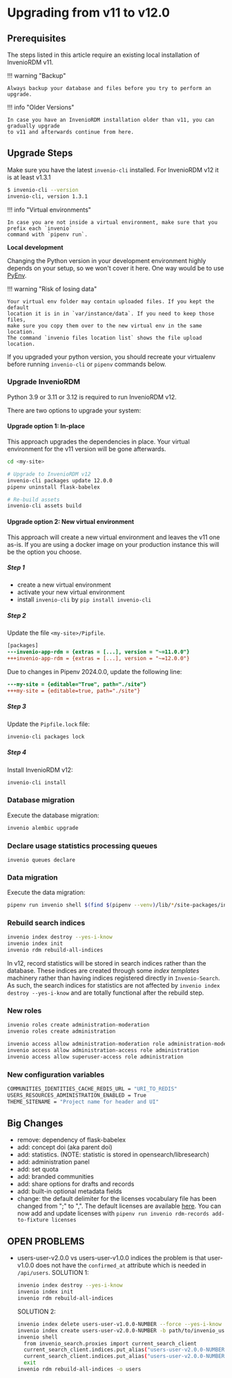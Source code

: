 # Upgrading from v11 to v12.0

## Prerequisites

The steps listed in this article require an existing local installation of InvenioRDM v11.

!!! warning "Backup"

    Always backup your database and files before you try to perform an upgrade.

!!! info "Older Versions"

    In case you have an InvenioRDM installation older than v11, you can gradually upgrade
    to v11 and afterwards continue from here.

## Upgrade Steps

Make sure you have the latest `invenio-cli` installed. For InvenioRDM v12 it
is at least v1.3.1

```bash
$ invenio-cli --version
invenio-cli, version 1.3.1
```

!!! info "Virtual environments"

    In case you are not inside a virtual environment, make sure that you prefix each `invenio`
    command with `pipenv run`.

**Local development**

Changing the Python version in your development environment highly
depends on your setup, so we won't cover it here.
One way would be to use [PyEnv](https://github.com/pyenv/pyenv).

!!! warning "Risk of losing data"

    Your virtual env folder may contain uploaded files. If you kept the default
    location it is in in `var/instance/data`. If you need to keep those files,
    make sure you copy them over to the new virtual env in the same location.
    The command `invenio files location list` shows the file upload location.

If you upgraded your python version, you should recreate your virtualenv before
running `invenio-cli` or `pipenv` commands below.


### Upgrade InvenioRDM

Python 3.9 or 3.11 or 3.12 is required to run InvenioRDM v12.

There are two options to upgrade your system:

#### Upgrade option 1: In-place

This approach upgrades the dependencies in place. Your virtual environment for the
v11 version will be gone afterwards.

```bash
cd <my-site>

# Upgrade to InvenioRDM v12
invenio-cli packages update 12.0.0
pipenv uninstall flask-babelex

# Re-build assets
invenio-cli assets build
```

#### Upgrade option 2: New virtual environment

This approach will create a new virtual environment and leaves the v11 one as-is.
If you are using a docker image on your production instance this will be the
option you choose.

##### Step 1
- create a new virtual environment
- activate your new virtual environment
- install `invenio-cli` by `pip install invenio-cli`

##### Step 2
Update the file `<my-site>/Pipfile`.

```diff
[packages]
---invenio-app-rdm = {extras = [...], version = "~=11.0.0"}
+++invenio-app-rdm = {extras = [...], version = "~=12.0.0"}
```

Due to changes in Pipenv 2024.0.0, update the following line:
```diff
---my-site = {editable="True", path="./site"}
+++my-site = {editable=true, path="./site"}
```

##### Step 3
Update the `Pipfile.lock` file:

```bash
invenio-cli packages lock
```

##### Step 4
Install InvenioRDM v12:

```bash
invenio-cli install
```

### Database migration

Execute the database migration:

```bash
invenio alembic upgrade
```

### Declare usage statistics processing queues

```shell
invenio queues declare
```

### Data migration

Execute the data migration:

```bash
pipenv run invenio shell $(find $(pipenv --venv)/lib/*/site-packages/invenio_app_rdm -name migrate_11_0_to_12_0.py)
```

### Rebuild search indices

```bash
invenio index destroy --yes-i-know
invenio index init
invenio rdm rebuild-all-indices
```

In v12, record statistics will be stored in search indices rather than the
database. These indices are created through some *index templates* machinery
rather than having indices registered directly in `Invenio-Search`. As such, the
search indices for statistics are not affected by `invenio index destroy
--yes-i-know` and are totally functional after the rebuild step.

### New roles

```bash
invenio roles create administration-moderation
invenio roles create administration

invenio access allow administration-moderation role administration-moderation
invenio access allow administration-access role administration
invenio access allow superuser-access role administration
```

### New configuration variables

```bash
COMMUNITIES_IDENTITIES_CACHE_REDIS_URL = "URI_TO_REDIS"
USERS_RESOURCES_ADMINISTRATION_ENABLED = True
THEME_SITENAME = "Project name for header and UI"
```

## Big Changes

- remove: dependency of flask-babelex
- add: concept doi (aka parent doi)
- add: statistics. (NOTE: statistic is stored in opensearch/libresearch)
- add: administration panel
- add: set quota
- add: branded communities
- add: share options for drafts and records
- add: built-in optional metadata fields
- change: the default delimiter for the licenses vocabulary file has been
  changed from ";" to ",". The default licenses are available
  [here](https://github.com/inveniosoftware/invenio-rdm-records/blob/master/invenio_rdm_records/fixtures/data/vocabularies/licenses.csv).
  You can now add and update licenses with `pipenv run invenio rdm-records
  add-to-fixture licenses`

## OPEN PROBLEMS

- users-user-v2.0.0 vs users-user-v1.0.0 indices
  the problem is that user-v1.0.0 does not have the `confirmed_at` attribute
  which is needed in `/api/users`.
  SOLUTION 1:
  ```bash
  invenio index destroy --yes-i-know
  invenio index init
  invenio rdm rebuild-all-indices
  ```
  SOLUTION 2:
  ```bash
  invenio index delete users-user-v1.0.0-NUMBER --force --yes-i-know
  invenio index create users-user-v2.0.0-NUMBER -b path/to/invenio_users_resources/records/mappings/os-v2/users/user-v2.0.0.json
  invenio shell
    from invenio_search.proxies import current_search_client
    current_search_client.indices.put_alias("users-user-v2.0.0-NUMBER", "users-user-v2.0.0")
    current_search_client.indices.put_alias("users-user-v2.0.0-NUMBER", "users")
    exit
  invenio rdm rebuild-all-indices -o users
  ```
